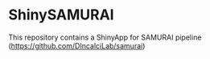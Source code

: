 # ShinySAMURAI

This repository contains a ShinyApp for SAMURAI pipeline (https://github.com/DIncalciLab/samurai)
